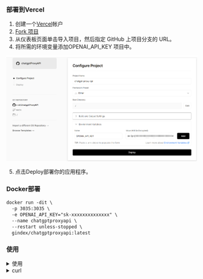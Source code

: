 ### 部署到Vercel

1. 创建一个[Vercel](https://vercel.com/)帐户
2. [Fork 项目](https://github.com/x-dr/chatgptProxyAPI/fork)
3. 从仪表板页面单击导入项目，然后指定 GitHub 上项目分支的 URL。
4. 将所需的环境变量添加OPENAI_API_KEY 项目中。

<img src="chatgpt.png" >

5. 点击Deploy部署你的应用程序。


### Docker部署

```shell
docker run -dit \
  -p 3035:3035 \
  -e OPENAI_API_KEY="sk-xxxxxxxxxxxxxx" \
  --name chatgptproxyapi \
  --restart unless-stopped \
  gindex/chatgptproxyapi:latest
```

### 使用
<details>
<summary>使用</summary>

```javaScript
import axios from 'axios';
const headers = {
    "User-Agent": "Mozilla/5.0 (Windows NT 10.0; Win64; x64) AppleWebKit/537.36 (KHTML, like Gecko) Chrome/110.0.0.0 Safari/537.36",
}
const requestPromise = async (params) => {
    return axios({
        url: params.url,
        method: params.method || 'POST',
        headers: params.headers || headers,
        data: params.body,
        validateStatus: status => {
            return status >= 200 && status < 400;
        },
        maxRedirects: 0
    })
        .then(res => {
            return res;
        })
        .catch(err => {
            // console.log(err);
            return err;
        })
}



let res = await requestPromise({
    url: 'https://api.api.api/chatgpt',
    body: {
        "q": 'What is OpenAI?'
    }

});

console.log(res.data.text);

res = await requestPromise({
    url: 'https://api.api.api/chatgpt',
    body: {
        "q": 'Can you expand on that?',
        "opts": {
            "parentMessageId": res.data.id
        }
    }

});

console.log(res.data.text);

```

</details>



<details>
<summary>curl</summary>


```shell
curl --location 'http://api/chatgpt' \
--header 'Content-Type: application/json' \
--data '{
    "q": "xxx",
    "opts":{
        "parentMessageId": res.data.id (可为空)
    }
}'

```

<details>

